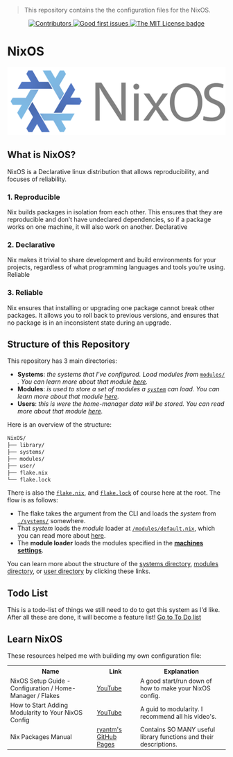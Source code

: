 > This repository contains the the configuration files for the NixOS.

<center>
    <a href="https://github.com/Tygo-van-den-Hurk/NixOS/graphs/contributors">
        <img src="https://img.shields.io/github/contributors/Tygo-van-den-Hurk/NixOS" alt="Contributors"/>
    </a>
    <a href="https://github.com/Tygo-van-den-Hurk/NixOS/issues?q=is%3Aissue+is%3Aopen+label%3A%22good+first+issue%22">
        <img src="https://img.shields.io/github/issues/Tygo-van-den-Hurk/NixOS/good%20first%20issue" alt="Good first issues" />
    </a>
    <a href="https://opensource.org/licenses/MIT" alt="Good first issues">
        <img src="https://img.shields.io/badge/License-Eclipse%20Public%20License%20v2.0-green.svg" alt="The MIT License badge" />
    </a>
</center>

# NixOS

![The NixOS logo](./nixos-logo.svg)

## What is NixOS?
NixOS is a Declarative linux distribution that allows reproducibility, and focuses of reliability.

### 1. Reproducible
Nix builds packages in isolation from each other. This ensures that they are reproducible and don’t have undeclared dependencies, so if a package works on one machine, it will also work on another.
Declarative

### 2. Declarative
Nix makes it trivial to share development and build environments for your projects, regardless of what programming languages and tools you’re using.
Reliable

### 3. Reliable
Nix ensures that installing or upgrading one package cannot break other packages. It allows you to roll back to previous versions, and ensures that no package is in an inconsistent state during an upgrade.

## Structure of this Repository
This repository has 3 main directories:
- **Systems**: *the systems that I've configured. Load modules from* [`modules/`](./modules/README.md) *. You can learn more about that module [here](./systems/README.md).*
- **Modules**: *is used to store a set of modules a [`system`](./systems/README.md) can load. You can learn more about that module [here](./modules/README.md).*
- **Users**: *this is were the home-manager data will be stored. You can read more about that module [here](./users/README.md).*

Here is an overview of the structure:

```
NixOS/
├── library/
├── systems/
├── modules/
├── user/
├── flake.nix
└── flake.lock
```

There is also the [`flake.nix`](./flake.nix), and [`flake.lock`](./flake.lock) of course here at the root. The flow is as follows: 
- The flake takes the argument from the CLI and loads the *system* from [`./systems/`](./systems/README.md) somewhere.
- That *system* loads the *module* loader at [`/modules/default.nix`](./modules/default.nix), which you can read more about [here](./modules/README.md).
- The **module loader** loads the modules specified in the [**machines settings**](./systems/common-settings.nix).

You can learn more about the structure of the [systems directory](./systems/README.md#structure), [modules directory](./modules/README.md#structure), or [user directory](./systems/README.md#structure) by clicking these links.

## Todo List
This is a todo-list of things we still need to do to get this system as I'd like. After all these are done, it will become a feature list! [Go to To Do list](./TODO-LIST.md)

## Learn NixOS
These resources helped me with building my own configuration file:

<table>
  <tr>
    <th>Name</th>
    <th>Link</th>
    <th>Explanation</th>
  </tr>
  <tr>
    <td>NixOS Setup Guide - Configuration / Home-Manager / Flakes</td>
    <td><a href="https://www.youtube.com/watch?v=AGVXJ-TIv3Y">YouTube</a></td>
    <td>A good start/run down of how to make your NixOS config.</td>
  </tr>
  <tr>
    <td>How to Start Adding Modularity to Your NixOS Config</td>
    <td><a href="https://www.youtube.com/watch?v=bV3hfalcSKs">YouTube</a></td>
    <td>A guid to modularity. I recommend all his video's.</td>
  </tr>
  <tr>
    <td>Nix Packages Manual</td>
    <td><a href="https://ryantm.github.io/nixpkgs/">ryantm's GitHub Pages</a></td>
    <td>Contains SO MANY useful library functions and their descriptions.</td>
  </tr>
</table>
